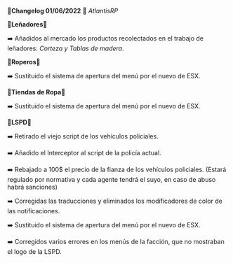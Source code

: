 🔴**Changelog 01/06/2022** 🔴 *AtlantisRP*


🌲**Leñadores**🌴

➡️ Añadidos al mercado los productos recolectados en el trabajo de leñadores: *Corteza y Tablas de madera*.


👖**Roperos**👕

➡️ Sustituido el sistema de apertura del menú por el nuevo de ESX.


👖**Tiendas de Ropa**👕

➡️ Sustituido el sistema de apertura del menú por el nuevo de ESX.


👮**LSPD**🚓

➡️ Retirado el viejo script de los vehículos policiales.

➡️ Añadido el Interceptor al script de la policía actual.

➡️ Rebajado a 100$ el precio de la fianza de los vehículos policiales. (Estará regulado por normativa y cada agente tendrá el suyo, en caso de abuso habrá sanciones)

➡️ Corregidas las traducciones y eliminados los modificadores de color de las notificaciones.

➡️ Sustituido el sistema de apertura del menú por el nuevo de ESX.

➡️ Corregidos varios errores en los menús de la facción, que no mostraban el logo de la LSPD.
